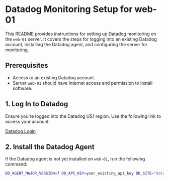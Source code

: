 # Datadog Monitoring Setup for web-01

This README provides instructions for setting up Datadog monitoring on the `web-01` server. It covers the steps for logging into an existing Datadog account, installing the Datadog agent, and configuring the server for monitoring.

## Prerequisites

- Access to an existing Datadog account.
- Server `web-01` should have internet access and permission to install software.

## 1. Log In to Datadog

Ensure you're logged into the Datadog US1 region. Use the following link to access your account:

[Datadog Login](https://app.datadoghq.com)

## 2. Install the Datadog Agent

If the Datadog agent is not yet installed on `web-01`, run the following command:

```bash
DD_AGENT_MAJOR_VERSION=7 DD_API_KEY=your_existing_api_key DD_SITE="datadoghq.com" bash -c "$(curl -L https://s3.amazonaws.com/dd-agent/scripts/install_script.sh)"
